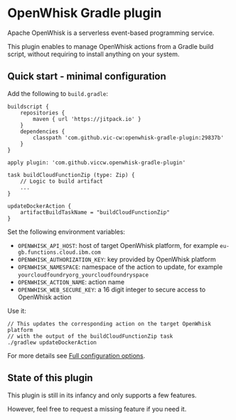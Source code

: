 # OpenWhisk Gradle plugin

Apache OpenWhisk is a serverless event-based programming service.

This plugin enables to manage OpenWhisk actions from a Gradle build script,
without requiring to install anything on your system.

## Quick start - minimal configuration

Add the following to `build.gradle`:

    buildscript {
        repositories {
            maven { url 'https://jitpack.io' }
        }
        dependencies {
            classpath 'com.github.vic-cw:openwhisk-gradle-plugin:29837b'
        }
    }
    
    apply plugin: 'com.github.viccw.openwhisk-gradle-plugin'
    
    task buildCloudFunctionZip (type: Zip) {
        // Logic to build artifact
        ...
    }
    
    updateDockerAction {
        artifactBuildTaskName = "buildCloudFunctionZip"
    }

Set the following environment variables:

- `OPENWHISK_API_HOST`: host of target OpenWhisk platform, for example `eu-gb.functions.cloud.ibm.com`
- `OPENWHISK_AUTHORIZATION_KEY`: key provided by OpenWhisk platform
- `OPENWHISK_NAMESPACE`: namespace of the action to update,
  for example `yourcloudfoundryorg_yourcloudfoundryspace`
- `OPENWHISK_ACTION_NAME`: action name
- `OPENWHISK_WEB_SECURE_KEY`: a 16 digit integer to secure access to OpenWhisk action

Use it:

    // This updates the corresponding action on the target OpenWhisk platform
    // with the output of the buildCloudFunctionZip task
    ./gradlew updateDockerAction

For more details see [Full configuration options](./docs/full_configuration_options.md).

## State of this plugin

This plugin is still in its infancy and only supports a few features.

However, feel free to request a missing feature if you need it.
